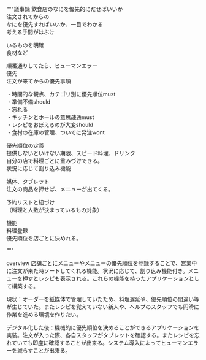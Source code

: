 """議事録
飲食店のなにを優先的にだせばいいか  
注文されてからの  
なにを優先すればいいか、一目でわかる  
考える手間がはぶけ  

いるものを明確  
食材など  

順番通りしてたら、ヒューマンエラー  
優先  
注文が来てからの優先事項  

・時間的な観点、カテゴリ別に優先順位must  
・準備不備should  
・忘れる  
・キッチンとホールの意思疎通must  
・レシピをおぼえるのが大変should  
・食材の在庫の管理、ついでに発注wont  

優先順位の定義  
提供しないといけない期限、スピード料理、ドリンク  
自分の店で料理ごとに重みづけできる。  
状況に応じて割り込み機能  

媒体、タブレット  
注文の商品を押せば、メニューが出てくる。  

予約リストと紐づけ  
（料理と人数が決まっているもの対象）  

機能  
料理登録  
優先順位を店ごとに決めれる。  

"""

overview
店舗ごとにメニューやメニューの優先順位を登録することで、営業中に注文が来た時ソートしてくれる機能。状況に応じて、割り込み機能付き。メニューを押すとレシピも表示される。これらの機能を持ったアプリケーションとして構築する。

現状：オーダーを紙媒体で管理していたため、料理遅延や、優先順位の間違い等が生じていた。またレシピを覚えていない新人や、ヘルプのスタッフでも円滑に作業を進める環境を作りたい。


デジタル化した後：機械的に優先順位を決めることができるアプリケーションを実装。注文が入った際、各自スタッフがタブレットを確認する。またレシピを忘れていても即座に確認することが出来る。システム導入によってヒューマンエラーを減らすことが出来る。